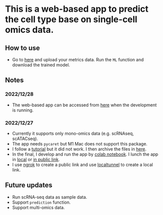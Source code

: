 # This is a web-based app to predict the cell type base on single-cell omics data.

## How to use

- Go to [here](http://d22e-35-231-228-144.ngrok.io) and upload your metrics data. Run the `ML` function and download the trained model.

## Notes

### 2022/12/28

- The web-based app can be accessed from [here](http://d22e-35-231-228-144.ngrok.io) when the development is running.

### 2022/12/27

- Currently it supports only mono-omics data (e.g. scRNAseq, scATACseq).
- The app needs `pycaret` but M1 Mac does not support this package.
- I follow a [tutorial](./DidNotWorkInM1/pycaret_installation_guide.md) but it did not work. I then archive the files in [here](./DidNotWorkInM1/).
- In the final, I develop and run the app by [colab notebook](./colab_automl_dev.ipynb). I lunch the app in [local](http://172.28.0.12:8501) or [in public link](http://d22e-35-231-228-144.ngrok.io).
- I use [ngrok](https://ngrok.com/) to create a public link and use [localtunnel](https://www.npmjs.com/package/localtunnel) to create a local link.

## Future updates

- Run scRNA-seq data as sample data.
- Support `prediction` function.
- Support multi-omics data.
